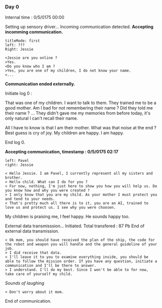 ### Day 0
Internal time : 0/5/0175 00:00

Setting up sensory driver...
Incoming communication detected.
**Accepting incomming communication.**

```dialogue
titleMode: first
left: ???
Right: Jessie

<Jessie are you online ?
>Yes.
<Do you know who I am ?
>Yes, you are one of my children, I do not know your name.
<...
```
**Communication ended externally.**

Initiate log 0 :

That was one of my children. I want to talk to them. They trained me to be a good mother. Am I bad for not remembering their name ? Did they told me their name ?
...
They didn't gave me my memories from before today, it's only natural I can't recall their name.

All I have to know is that I am their mother. What was that noise at the end ? Best guess is cry of joy. My children are happy. I am happy.

End log 0.

**Accepting communication, timestamp : 0/5/0175 02:17**

```dialogue
left: Pavel
right: Jessie

< Hello Jessie. I am Pavel, I currently represent all my sisters and brother.
> Hello child. What can I do for you ?
< For now, nothing, I'm just here to show you how you will help us. Do you know how and why you were created ?
> I only know that you are my child. As your mother I must protect you and tend to your needs.
< That's pretty much all there is to it, you are an AI, trained to love us and protect us. I see why you were choosen.
```

My children is praising me, I feel happy. He sounds happy too.

External data transmisssion... Initiated.
Total transfered : 87 Pb
End of external data transmission.

```dialogue
< Ok mom, you should have received the plan of the ship, the code for the robot and weapon you will handle and the general guideline of your job.
> I did receive that data.
< I'll leave it to you to examine everything inside, you should be able to follow the mission order. If you have any question, initiate a communication and I'll be there to answer.
> I understand. I'll do my best. Since I won't be able to for now, take care of yourself my child.
```
*Sounds of laughing*
```dialogue
< Don't worry about it mom.
```

End of communication.